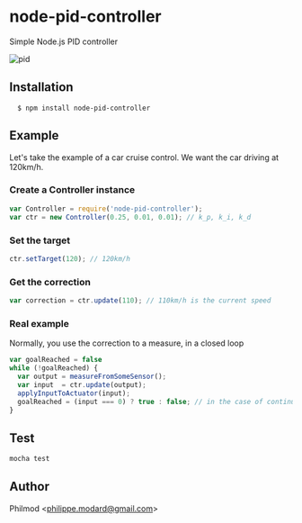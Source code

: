 # node-pid-controller

  Simple Node.js PID controller

![pid](http://upload.wikimedia.org/wikipedia/commons/9/91/PID_en_updated_feedback.svg)

## Installation

      $ npm install node-pid-controller

## Example
Let's take the example of a car cruise control.  We want the car driving at 120km/h.

### Create a Controller instance
```js
var Controller = require('node-pid-controller');
var ctr = new Controller(0.25, 0.01, 0.01); // k_p, k_i, k_d
```

### Set the target
```js
ctr.setTarget(120); // 120km/h
```

### Get the correction
```js
var correction = ctr.update(110); // 110km/h is the current speed
```

### Real example
Normally, you use the correction to a measure, in a closed loop
```js
var goalReached = false
while (!goalReached) {
  var output = measureFromSomeSensor();
  var input  = ctr.update(output);
  applyInputToActuator(input);
  goalReached = (input === 0) ? true : false; // in the case of continuous control, you let this variable 'false'
}
```

## Test
```js
mocha test
```

## Author

Philmod &lt;philippe.modard@gmail.com&gt;